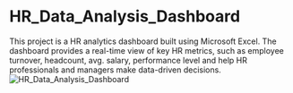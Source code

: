 # HR_Data_Analysis_Dashboard
This project is a HR analytics dashboard built using Microsoft Excel. The dashboard provides a real-time view of key HR metrics, such as employee turnover, headcount, avg. salary, performance level and help HR professionals and managers make data-driven decisions.
![HR_Data_Analysis_Dashboard](https://github.com/hasanahmed88/HR_Data_Analysis_Dashboard/assets/76925920/882236ad-5a2d-4d3d-ac53-0dd1910c54fd)
